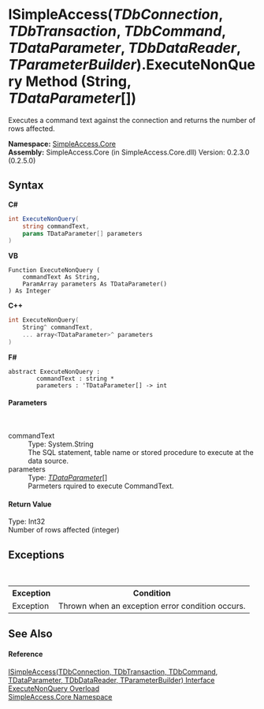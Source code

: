 # ISimpleAccess(*TDbConnection*, *TDbTransaction*, *TDbCommand*, *TDataParameter*, *TDbDataReader*, *TParameterBuilder*).ExecuteNonQuery Method (String, *TDataParameter*[])
 

Executes a command text against the connection and returns the number of rows affected.

**Namespace:**&nbsp;<a href="a16105b5-9ef0-1333-33d4-5a00c99c3614">SimpleAccess.Core</a><br />**Assembly:**&nbsp;SimpleAccess.Core (in SimpleAccess.Core.dll) Version: 0.2.3.0 (0.2.5.0)

## Syntax

**C#**<br />
``` C#
int ExecuteNonQuery(
	string commandText,
	params TDataParameter[] parameters
)
```

**VB**<br />
``` VB
Function ExecuteNonQuery ( 
	commandText As String,
	ParamArray parameters As TDataParameter()
) As Integer
```

**C++**<br />
``` C++
int ExecuteNonQuery(
	String^ commandText, 
	... array<TDataParameter>^ parameters
)
```

**F#**<br />
``` F#
abstract ExecuteNonQuery : 
        commandText : string * 
        parameters : 'TDataParameter[] -> int 

```


#### Parameters
&nbsp;<dl><dt>commandText</dt><dd>Type: System.String<br />The SQL statement, table name or stored procedure to execute at the data source.</dd><dt>parameters</dt><dd>Type: <a href="0a1ff90a-7c2b-18a8-adb6-ac494a3c34b5">*TDataParameter*</a>[]<br />Parmeters rquired to execute CommandText.</dd></dl>

#### Return Value
Type: Int32<br />Number of rows affected (integer)

## Exceptions
&nbsp;<table><tr><th>Exception</th><th>Condition</th></tr><tr><td>Exception</td><td>Thrown when an exception error condition occurs.</td></tr></table>

## See Also


#### Reference
<a href="0a1ff90a-7c2b-18a8-adb6-ac494a3c34b5">ISimpleAccess(TDbConnection, TDbTransaction, TDbCommand, TDataParameter, TDbDataReader, TParameterBuilder) Interface</a><br /><a href="d6ff008e-7aa2-aacd-8855-372a0d76759c">ExecuteNonQuery Overload</a><br /><a href="a16105b5-9ef0-1333-33d4-5a00c99c3614">SimpleAccess.Core Namespace</a><br />